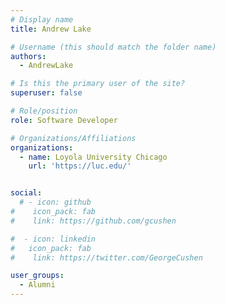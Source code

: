```yaml
---
# Display name
title: Andrew Lake

# Username (this should match the folder name)
authors:
  - AndrewLake

# Is this the primary user of the site?
superuser: false

# Role/position
role: Software Developer

# Organizations/Affiliations
organizations:
  - name: Loyola University Chicago
    url: 'https://luc.edu/'


social:
  # - icon: github
#    icon_pack: fab
#    link: https://github.com/gcushen

#  - icon: linkedin
#   icon_pack: fab
#    link: https://twitter.com/GeorgeCushen

user_groups:
  - Alumni
---
```

